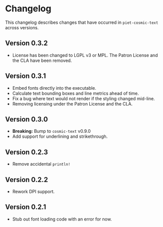 # Changelog

This changelog describes changes that have occurred in `piet-cosmic-text` across versions.

## Version 0.3.2

- License has been changed to LGPL v3 or MPL. The Patron License and the CLA
  have been removed.

## Version 0.3.1

- Embed fonts directly into the executable.
- Calculate text bounding boxes and line metrics ahead of time.
- Fix a bug where text would not render if the styling changed mid-line.
- Removing licensing under the Patron License and the CLA.

## Version 0.3.0

- **Breaking:** Bump to `cosmic-text` v0.9.0
- Add support for underlining and strikethrough.

## Version 0.2.3

- Remove accidental `println!`

## Version 0.2.2

- Rework DPI support.

## Version 0.2.1

- Stub out font loading code with an error for now.
